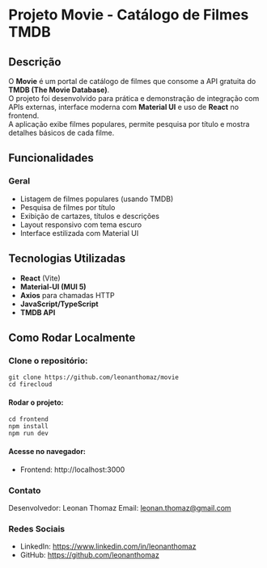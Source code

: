 # Projeto Movie - Catálogo de Filmes TMDB
## Descrição
O **Movie** é um portal de catálogo de filmes que consome a API gratuita do **TMDB (The Movie Database)**.  
O projeto foi desenvolvido para prática e demonstração de integração com APIs externas, interface moderna com **Material UI** e uso de **React** no frontend.  
A aplicação exibe filmes populares, permite pesquisa por título e mostra detalhes básicos de cada filme.


## Funcionalidades
### Geral
- Listagem de filmes populares (usando TMDB)
- Pesquisa de filmes por título
- Exibição de cartazes, títulos e descrições
- Layout responsivo com tema escuro
- Interface estilizada com Material UI


## Tecnologias Utilizadas
- **React** (Vite)  
- **Material-UI (MUI 5)**  
- **Axios** para chamadas HTTP  
- **JavaScript/TypeScript**  
- **TMDB API**  

## Como Rodar Localmente

### Clone o repositório:  
```
git clone https://github.com/leonanthomaz/movie
cd firecloud
```
#### Rodar o projeto:
```
cd frontend
npm install
npm run dev
```

#### Acesse no navegador:
- Frontend: http://localhost:3000

### Contato
Desenvolvedor: Leonan Thomaz
Email: leonan.thomaz@gmail.com

### Redes Sociais

- LinkedIn: https://www.linkedin.com/in/leonanthomaz
- GitHub: https://github.com/leonanthomaz
